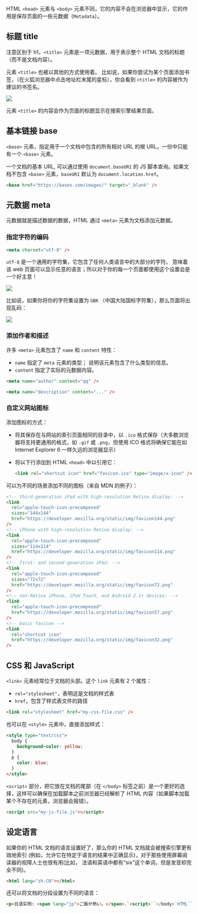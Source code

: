 HTML `<head>` 元素与 `<body>` 元素不同，它的内容不会在浏览器中显示，它的作用是保存页面的一些元数据（`Metadata`）。

## 标题 title

注意区别于 h1，`<title>` 元素是一项元数据，用于表示整个 HTML 文档的标题（而不是文档内容）。

元素 `<title>` 也被以其他的方式使用着。 比如说，如果你尝试为某个页面添加书签，（在火狐浏览器中点击地址栏末尾的星标），你会看到 `<title>` 的内容被作为建议的书签名。

![](https://mdn.mozillademos.org/files/17389/%E4%B9%A6%E7%AD%BE%E7%A4%BA%E4%BE%8B.png)

元素 `<title>` 的内容会作为页面的标题显示在搜索引擎结果页面。

## 基本链接 base

`<base>` 元素，指定用于一个文档中包含的所有相对 URL 的根 URL。一份中只能有一个 `<base>` 元素。

一个文档的基本 URL, 可以通过使用 `document.baseURI` 的 JS 脚本查询。如果文档不包含 `<base>` 元素，`baseURI` 默认为 `document.location.href`。

```html
<base href="https://bases.com/images/" target="_blank" />
```

## 元数据 meta

元数据就是描述数据的数据，HTML 通过 `<meta>` 元素为文档添加元数据。

### 指定字符的编码

```html
<meta charset="utf-8" />
```

`utf-8` 是一个通用的字符集，它包含了任何人类语言中的大部分的字符。 意味着该 web 页面可以显示任意的语言；所以对于你的每一个页面都使用这个设置会是一个好主意！

![](https://mdn.mozillademos.org/files/17390/%E7%BC%96%E7%A0%81%E6%AD%A3%E7%A1%AE.png)

比如说，如果你将你的字符集设置为 `GBK` （中国大陆国标字符集），那么页面将出现乱码：

![](https://mdn.mozillademos.org/files/17391/%E7%BC%96%E7%A0%81%E9%94%99%E8%AF%AF.png)

### 添加作者和描述

许多 `<meta>` 元素包含了 `name` 和 `content` 特性：

- `name` 指定了 `meta` 元素的类型； 说明该元素包含了什么类型的信息。
- `content` 指定了实际的元数据内容。

```html
<meta name="author" content="qq" />

<meta name="description" content="..." />
```

### 自定义网站图标

添加图标的方式：

- 将其保存在与网站的索引页面相同的目录中，以 `.ico` 格式保存（大多数浏览器将支持更通用的格式，如 `.gif` 或 `.png`，但使用 ICO 格式将确保它能在如 Internet Explorer 6 一样久远的浏览器显示）

- 将以下行添加到 HTML `<head>` 中以引用它：

  ```html
  <link rel="shortcut icon" href="favicon.ico" type="image/x-icon" />
  ```

可以为不同的场景添加不同的图标（来自 MDN 的例子）：

```html
<!-- third-generation iPad with high-resolution Retina display: -->
<link
  rel="apple-touch-icon-precomposed"
  sizes="144x144"
  href="https://developer.mozilla.org/static/img/favicon144.png"
/>
<!-- iPhone with high-resolution Retina display: -->
<link
  rel="apple-touch-icon-precomposed"
  sizes="114x114"
  href="https://developer.mozilla.org/static/img/favicon114.png"
/>
<!-- first- and second-generation iPad: -->
<link
  rel="apple-touch-icon-precomposed"
  sizes="72x72"
  href="https://developer.mozilla.org/static/img/favicon72.png"
/>
<!-- non-Retina iPhone, iPod Touch, and Android 2.1+ devices: -->
<link
  rel="apple-touch-icon-precomposed"
  href="https://developer.mozilla.org/static/img/favicon57.png"
/>
<!-- basic favicon -->
<link
  rel="shortcut icon"
  href="https://developer.mozilla.org/static/img/favicon32.png"
/>
```

## CSS 和 JavaScript

`<link>` 元素经常位于文档的头部。这个 `link` 元素有 2 个属性：

- `rel="stylesheet"`，表明这是文档的样式表
- `href`，包含了样式表文件的路径

```html
<link rel="stylesheet" href="my-css-file.css" />
```

也可以在 `<style>` 元素中，直接添加样式：

```html
<style type="text/css">
  body {
    background-color: yellow;
  }
  p {
    color: blue;
  }
</style>
```

`<script>` 部分，把它放在文档的尾部（在 `</body>` 标签之前）是一个更好的选择，这样可以确保在加载脚本之前浏览器已经解析了 HTML 内容（如果脚本加载某个不存在的元素，浏览器会报错）。

```html
<script src="my-js-file.js"></script>
```

## 设定语言

如果你的 HTML 文档的语言设置好了，那么你的 HTML 文档就会被搜索引擎更有效地索引 (例如，允许它在特定于语言的结果中正确显示)，对于那些使用屏幕阅读器的视障人士也很有用(比如， 法语和英语中都有“six”这个单词，但是发音却完全不同)。

```html
<html lang="zh-CN"></html>
```

还可以将文档的分段设置为不同的语言：

`````html
<p>日语实例: <span lang="jp">ご飯が熱い。</span>.`<script>``</body>`HTML```html<scriptsrc=></script>HTMLHTML```html<htmllang=></html>```html<p>日语实例```html`<script>``</body>`HTML```html<scriptsrc=></script>HTMLHTML```html<htmllang=></html>````html<p>日语实例</p>
`````
